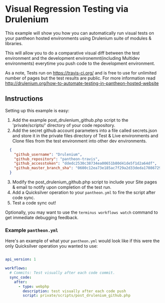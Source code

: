 # Visual Regression Testing via Drulenium #

This example will show you how you can automatically run visual tests on your pantheon hosted environments using Drulenium suite of modules & libraries. 

This will allow you to do a comparative visual diff between the test environment and the development environemnt(including Multidev environments) everytime you push code to the development environment.

As a note, Tests run on https://travis-ci.org/ and is free to use for unlimited number of pages but the test results are public. For more information read http://drulenium.org/how-to-automate-testing-in-pantheon-hosted-website

## Instructions ##

Setting up this example is easy:

1. Add the example post_drulenium_github.php script to the 'private/scripts/' directory of your code repository.
2. Add the secret github account parameters into a file called secrets.json and store it in the private files directory of Test & Live environments and Clone files from the test environment into other dev environments.
  ```json 
    {
      "github_username": "Drulenium",
      "github_repository": "pantheon-travis",
      "github_accesstoken": "ddedc2530c38734ea00651b80d41de5f1d2a64df",
      "github_master_branch_sha": "0600c12ea73e185ac7f29a2d33deda1708672996"
    }
  ```
3. Modify the post_drulenium_github.php script to include your Site pages & email to notify upon completion of the test run.
4. Add a Quicksilver operation to your `pantheon.yml` to fire the script after code sync.
5. Test a code sync out!

Optionally, you may want to use the `terminus workflows watch` command to get immediate debugging feedback.

### Example `pantheon.yml` ###

Here's an example of what your `pantheon.yml` would look like if this were the only Quicksilver operation you wanted to use:

```yaml

api_version: 1

workflows:
  # Commits: Test visually after each code commit.
  sync_code:
    after:
      - type: webphp
        description: test visually after each code push
        script: private/scripts/post_drulenium_github.php
```

